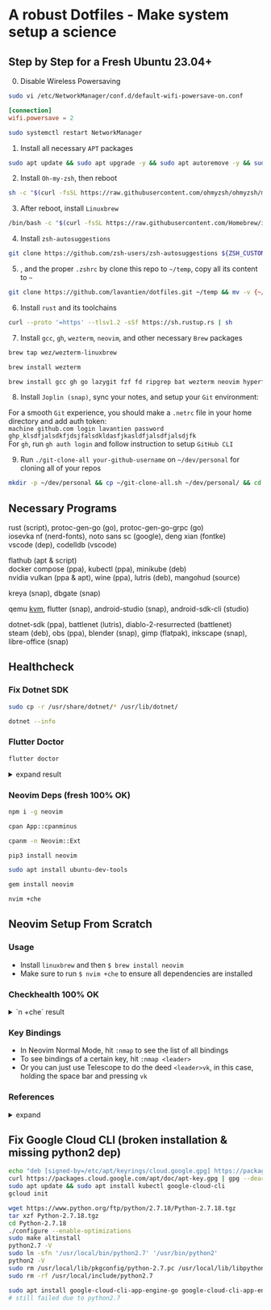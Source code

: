 # A robust Dotfiles - Make system setup a science

## Step by Step for a Fresh Ubuntu 23.04+

0. Disable Wireless Powersaving

```bash
sudo vi /etc/NetworkManager/conf.d/default-wifi-powersave-on.conf
```

```conf
[connection]
wifi.powersave = 2
```

```bash
sudo systemctl restart NetworkManager
```

1. Install all necessary `APT` packages

```bash
sudo apt update && sudo apt upgrade -y && sudo apt autoremove -y && sudo apt install xclip git curl zsh htop neofetch vim mpv libutf8proc2 libutf8proc-dev cpu-checker screenkey -y
```
2. Install `Oh-my-zsh`, then reboot

```bash
sh -c "$(curl -fsSL https://raw.githubusercontent.com/ohmyzsh/ohmyzsh/master/tools/install.sh)"
```

3. After reboot, install `Linuxbrew`

```bash
/bin/bash -c "$(curl -fsSL https://raw.githubusercontent.com/Homebrew/install/HEAD/install.sh)"
```

4. Install `zsh-autosuggestions`

```bash
git clone https://github.com/zsh-users/zsh-autosuggestions ${ZSH_CUSTOM:-~/.oh-my-zsh/custom}/plugins/zsh-autosuggestions
```

5. , and the proper `.zshrc` by clone this repo to `~/temp`, copy all its content to `~`

```bash
git clone https://github.com/lavantien/dotfiles.git ~/temp && mv -v {~/temp/*,~/temp/.*} ~/ && cd ~/temp/.config && mv -v * ~/.config/ && cd ~ && cd ~/temp/.local/share/applications && mv * ~/.local/share/applications && cd ~ && source ~/.zshrc
```
6. Install `rust` and its toolchains

```bash
curl --proto '=https' --tlsv1.2 -sSf https://sh.rustup.rs | sh
```

7. Install `gcc`, `gh`, `wezterm`, `neovim`, and other necessary `Brew` packages

```bash
brew tap wez/wezterm-linuxbrew
```

```bash
brew install wezterm
```

```bash
brew install gcc gh go lazygit fzf fd ripgrep bat wezterm neovim hyperfine openjdk ruby lua maven node gopls rust-analyzer jdtls lua-language-server yaml-language-server bash-language-server terraform terraform-ls prettier delve vscode-langservers-extracted loc llvm helix dotenv-linter checkmake luarocks php composer grpc julia
```

8. Install `Joplin (snap)`, sync your notes, and setup your `Git` environment:

For a smooth `Git` experience, you should make a `.netrc` file in your home directory and add auth token:  
`machine github.com login lavantien password ghp_klsdfjalsdkfjdsjfalsdkldasfjkasldfjalsdfjalsdjfk`  
For `gh`, run `gh auth login` and follow instruction to setup `GitHub CLI` 

9. Run `./git-clone-all your-github-username` on `~/dev/personal` for cloning all of your repos

```bash
mkdir -p ~/dev/personal && cp ~/git-clone-all.sh ~/dev/personal/ && cd ~/dev/personal && ./git-clone-all.sh your-github-username && cd ~
```

## Necessary Programs

rust (script), protoc-gen-go (go), protoc-gen-go-grpc (go)  
iosevka nf (nerd-fonts), noto sans sc (google), deng xian (fontke)  
vscode (dep), codelldb (vscode)  

flathub (apt & script)  
docker compose (ppa), kubectl (ppa), minikube (deb)  
nvidia vulkan (ppa & apt), wine (ppa), lutris (deb), mangohud (source)  

kreya (snap), dbgate (snap)  

qemu [kvm](https://developer.android.com/studio/run/emulator-acceleration?utm_source=android-studio#vm-linux), flutter (snap), android-studio (snap), android-sdk-cli (studio)  

dotnet-sdk (ppa), battlenet (lutris), diablo-2-resurrected (battlenet)  
steam (deb), obs (ppa), blender (snap), gimp (flatpak), inkscape (snap), libre-office (snap)  

## Healthcheck

### Fix Dotnet SDK

```bash
sudo cp -r /usr/share/dotnet/* /usr/lib/dotnet/
```

```bash
dotnet --info
```

### Flutter Doctor

```bash
flutter doctor
```

<details>
  <summary>expand result</summary>

```bash
Doctor summary (to see all details, run flutter doctor -v):
[✓] Flutter (Channel stable, 3.10.3, on Ubuntu 23.04 6.2.0-20-generic, locale en_US.UTF-8)
[✓] Android toolchain - develop for Android devices (Android SDK version 33.0.2)
[✓] Chrome - develop for the web
[✓] Linux toolchain - develop for Linux desktop
[✓] Android Studio (version 2022.2)
[✓] VS Code (version 1.78.2)
[✓] Connected device (2 available)
[✓] Network resources

• No issues found!
```

</details>

### Neovim Deps (fresh 100% OK)

```bash
npm i -g neovim
```

```bash
cpan App::cpanminus
```

```bash
cpanm -n Neovim::Ext
```

```bash
pip3 install neovim
```

```bash
sudo apt install ubuntu-dev-tools
```

```bash
gem install neovim
```

```bash
nvim +che
```

## Neovim Setup From Scratch

### Usage

- Install `linuxbrew` and then `$ brew install neovim`
- Make sure to run `$ nvim +che` to ensure all dependencies are installed

### Checkhealth 100% OK

<details>
  <summary>`n +che` result</summary>
  
```checkhealth
==============================================================================
lazy: require("lazy.health").check()

lazy.nvim ~

- OK Git installed
- OK no existing packages found by other package managers
- OK packer_compiled.lua not found

==============================================================================
mason: require("mason.health").check()

mason.nvim ~

- OK mason.nvim version v1.1.1
- OK PATH: prepend
- OK Providers:
  mason.providers.registry-api
  mason.providers.client
- OK neovim version >= 0.7.0

mason.nvim [Registries] ~

- OK Registry `github.com/mason-org/mason-registry version: 2023-06-03-jumpy-hate` is installed.
- OK Registry `github.com/mason-org/mason-registry version: 2023-06-03-jumpy-hate` is installed.

mason.nvim [Core utils] ~

- OK unzip: `UnZip 6.00 of 20 April 2009, by Debian. Original by Info-ZIP.`
- OK wget: `GNU Wget 1.21.3 built on linux-gnu.`
- OK curl: `curl 8.1.2 (x86_64-pc-linux-gnu) libcurl/8.1.2 OpenSSL/1.1.1u zlib/1.2.13 brotli/1.0.9 zstd/1.5.5 libidn2/2.3.4 libssh2/1.11.0 nghttp2/1.53.0 librtmp/2.3`
- OK gzip: `gzip 1.12`
- OK tar: `tar (GNU tar) 1.34`
- OK bash: `GNU bash, version 5.2.15(1)-release (x86_64-pc-linux-gnu)`
- OK sh: `Ok`

mason.nvim [Languages] ~

- OK Go: `go version go1.20.4 linux/amd64`
- OK Ruby: `ruby 3.2.2 (2023-03-30 revision e51014f9c0) [x86_64-linux]`
- OK PHP: `PHP 8.2.6 (cli) (built: May  9 2023 06:25:31) (NTS)`
- OK cargo: `cargo 1.70.0 (ec8a8a0ca 2023-04-25)`
- OK node: `v20.2.0`
- OK luarocks: `/home/linuxbrew/.linuxbrew/bin/luarocks 3.9.2`
- OK Composer: `Composer version 2.5.7 2023-05-24 15:00:39`
- OK java: `openjdk version "20.0.1" 2023-04-18`
- OK julia: `julia version 1.9.0`
- OK python3: `Python 3.11.3`
- OK RubyGem: `3.4.13`
- OK javac: `javac 20.0.1`
- OK npm: `9.6.7`
- OK pip3: `pip 23.1.2 from /home/linuxbrew/.linuxbrew/Cellar/python@3.11/3.11.3/lib/python3.11/site-packages/pip (python 3.11)`

mason.nvim [GitHub] ~

- OK GitHub API rate limit. Used: 5. Remaining: 4995. Limit: 5000. Reset: Sun 04 Jun 2023 04:01:39 AM +07.

==============================================================================
null-ls: require("null-ls.health").check()

- OK dart_format: the command "dart" is executable.
- OK prettier: the command "prettier" is executable.
- OK checkmake: the command "checkmake" is executable.
- OK clang_check: the command "clang-check" is executable.
- refactoring: cannot verify if the command is an executable.
- OK gitsigns: the source "gitsigns" can be ran.

==============================================================================
nvim: require("nvim.health").check()

Configuration ~

- OK no issues found

Runtime ~

- OK $VIMRUNTIME: /home/linuxbrew/.linuxbrew/Cellar/neovim/0.9.1/share/nvim/runtime

Performance ~

- OK Build type: Release

Remote Plugins ~

- OK Up to date

terminal ~

- key_backspace (kbs) terminfo entry: `key_backspace=^H`
- key_dc (kdch1) terminfo entry: `key_dc=\E[3~`
- $TERM_PROGRAM="WezTerm"
- $COLORTERM="truecolor"

==============================================================================
nvim-treesitter: require("nvim-treesitter.health").check()

Installation ~

- OK `tree-sitter` found 0.20.8 (parser generator, only needed for :TSInstallFromGrammar)
- OK `node` found v20.2.0 (only needed for :TSInstallFromGrammar)
- OK `git` executable found.
- OK `cc` executable found. Selected from { vim.NIL, "cc", "gcc", "clang", "cl", "zig" }
  Version: cc (Ubuntu 12.2.0-17ubuntu1) 12.2.0
- OK Neovim was compiled with tree-sitter runtime ABI version 14 (required >=13). Parsers must be compatible with runtime ABI.

OS Info:
{
machine = "x86_64",
release = "6.2.0-20-generic",
sysname = "Linux",
version = "#20-Ubuntu SMP PREEMPT_DYNAMIC Thu Apr 6 07:48:48 UTC 2023"
} ~

Parser/Features H L F I J

- bash ✓ ✓ ✓ . ✓
- c ✓ ✓ ✓ ✓ ✓
- css ✓ . ✓ ✓ ✓
- dockerfile ✓ . . . ✓
- go ✓ ✓ ✓ ✓ ✓
- gomod ✓ . . . ✓
- gosum ✓ . . . .
- gowork ✓ . . . ✓
- graphql ✓ . . ✓ ✓
- html ✓ ✓ ✓ ✓ ✓
- http ✓ . . . ✓
- java ✓ ✓ ✓ ✓ ✓
- javascript ✓ ✓ ✓ ✓ ✓
- jsdoc ✓ . . . .
- json ✓ ✓ ✓ ✓ .
- lua ✓ ✓ ✓ ✓ ✓
- make ✓ . ✓ . ✓
- markdown ✓ . ✓ ✓ ✓
- nix ✓ ✓ ✓ . ✓
- proto ✓ . ✓ . .
- python ✓ ✓ ✓ ✓ ✓
- query ✓ ✓ ✓ ✓ ✓
- rust ✓ ✓ ✓ ✓ ✓
- scss ✓ . ✓ ✓ .
- toml ✓ ✓ ✓ ✓ ✓
- typescript ✓ ✓ ✓ ✓ ✓
- vim ✓ ✓ ✓ . ✓
- vimdoc ✓ . . . ✓
- yaml ✓ ✓ ✓ ✓ ✓

Legend: H[ighlight], L[ocals], F[olds], I[ndents], In[j]ections
+) multiple parsers found, only one will be used
x) errors found in the query, try to run :TSUpdate {lang} ~

==============================================================================
provider: health#provider#check

Clipboard (optional) ~

- OK Clipboard tool found: xclip

Python 3 provider (optional) ~

- `g:python3_host_prog` is not set. Searching for python3 in the environment.
- Multiple python3 executables found. Set `g:python3_host_prog` to avoid surprises.
- Executable: /home/linuxbrew/.linuxbrew/bin/python3
- Other python executable: /usr/bin/python3
- Other python executable: /bin/python3
- Python version: 3.11.3
- pynvim version: 0.4.3
- OK Latest pynvim is installed.

Python virtualenv ~

- OK no $VIRTUAL_ENV

Ruby provider (optional) ~

- Ruby: ruby 3.2.2 (2023-03-30 revision e51014f9c0) [x86_64-linux]
- Host: /home/linuxbrew/.linuxbrew/lib/ruby/gems/3.2.0/bin/neovim-ruby-host
- OK Latest "neovim" gem is installed: 0.9.0

Node.js provider (optional) ~

- Node.js: v20.2.0
- Nvim node.js host: /home/linuxbrew/.linuxbrew/lib/node_modules/neovim/bin/cli.js
- OK Latest "neovim" npm/yarn/pnpm package is installed: 4.10.1

Perl provider (optional) ~

- Disabled (g:loaded_perl_provider=0).

==============================================================================
telescope: require("telescope.health").check()

Checking for required plugins ~

- OK plenary installed.
- OK nvim-treesitter installed.

Checking external dependencies ~

- OK rg: found ripgrep 13.0.0
- OK fd: found fd 8.7.0

===== Installed extensions ===== ~

==============================================================================
vim.lsp: require("vim.lsp.health").check()

- LSP log level : WARN
- Log path: /home/lavantien/.local/state/nvim/lsp.log
- Log size: 0 KB

vim.lsp: Active Clients ~

- No active clients

==============================================================================
vim.treesitter: require("vim.treesitter.health").check()

- Nvim runtime ABI version: 14
- OK Parser: bash ABI: 14, path: /home/lavantien/.local/share/nvim/lazy/nvim-treesitter/parser/bash.so
- OK Parser: c ABI: 14, path: /home/lavantien/.local/share/nvim/lazy/nvim-treesitter/parser/c.so
- OK Parser: css ABI: 13, path: /home/lavantien/.local/share/nvim/lazy/nvim-treesitter/parser/css.so
- OK Parser: dockerfile ABI: 14, path: /home/lavantien/.local/share/nvim/lazy/nvim-treesitter/parser/dockerfile.so
- OK Parser: go ABI: 14, path: /home/lavantien/.local/share/nvim/lazy/nvim-treesitter/parser/go.so
- OK Parser: gomod ABI: 13, path: /home/lavantien/.local/share/nvim/lazy/nvim-treesitter/parser/gomod.so
- OK Parser: gosum ABI: 14, path: /home/lavantien/.local/share/nvim/lazy/nvim-treesitter/parser/gosum.so
- OK Parser: gowork ABI: 13, path: /home/lavantien/.local/share/nvim/lazy/nvim-treesitter/parser/gowork.so
- OK Parser: graphql ABI: 13, path: /home/lavantien/.local/share/nvim/lazy/nvim-treesitter/parser/graphql.so
- OK Parser: html ABI: 13, path: /home/lavantien/.local/share/nvim/lazy/nvim-treesitter/parser/html.so
- OK Parser: http ABI: 14, path: /home/lavantien/.local/share/nvim/lazy/nvim-treesitter/parser/http.so
- OK Parser: java ABI: 14, path: /home/lavantien/.local/share/nvim/lazy/nvim-treesitter/parser/java.so
- OK Parser: javascript ABI: 14, path: /home/lavantien/.local/share/nvim/lazy/nvim-treesitter/parser/javascript.so
- OK Parser: jsdoc ABI: 13, path: /home/lavantien/.local/share/nvim/lazy/nvim-treesitter/parser/jsdoc.so
- OK Parser: json ABI: 14, path: /home/lavantien/.local/share/nvim/lazy/nvim-treesitter/parser/json.so
- OK Parser: lua ABI: 14, path: /home/lavantien/.local/share/nvim/lazy/nvim-treesitter/parser/lua.so
- OK Parser: make ABI: 13, path: /home/lavantien/.local/share/nvim/lazy/nvim-treesitter/parser/make.so
- OK Parser: markdown ABI: 13, path: /home/lavantien/.local/share/nvim/lazy/nvim-treesitter/parser/markdown.so
- OK Parser: nix ABI: 13, path: /home/lavantien/.local/share/nvim/lazy/nvim-treesitter/parser/nix.so
- OK Parser: proto ABI: 13, path: /home/lavantien/.local/share/nvim/lazy/nvim-treesitter/parser/proto.so
- OK Parser: python ABI: 14, path: /home/lavantien/.local/share/nvim/lazy/nvim-treesitter/parser/python.so
- OK Parser: query ABI: 14, path: /home/lavantien/.local/share/nvim/lazy/nvim-treesitter/parser/query.so
- OK Parser: rust ABI: 14, path: /home/lavantien/.local/share/nvim/lazy/nvim-treesitter/parser/rust.so
- OK Parser: scss ABI: 13, path: /home/lavantien/.local/share/nvim/lazy/nvim-treesitter/parser/scss.so
- OK Parser: toml ABI: 13, path: /home/lavantien/.local/share/nvim/lazy/nvim-treesitter/parser/toml.so
- OK Parser: typescript ABI: 14, path: /home/lavantien/.local/share/nvim/lazy/nvim-treesitter/parser/typescript.so
- OK Parser: vim ABI: 14, path: /home/lavantien/.local/share/nvim/lazy/nvim-treesitter/parser/vim.so
- OK Parser: vimdoc ABI: 14, path: /home/lavantien/.local/share/nvim/lazy/nvim-treesitter/parser/vimdoc.so
- OK Parser: yaml ABI: 13, path: /home/lavantien/.local/share/nvim/lazy/nvim-treesitter/parser/yaml.so
- OK Parser: c ABI: 14, path: /home/linuxbrew/.linuxbrew/Cellar/neovim/0.9.1/lib/nvim/parser/c.so
- OK Parser: lua ABI: 14, path: /home/linuxbrew/.linuxbrew/Cellar/neovim/0.9.1/lib/nvim/parser/lua.so
- OK Parser: query ABI: 14, path: /home/linuxbrew/.linuxbrew/Cellar/neovim/0.9.1/lib/nvim/parser/query.so
- OK Parser: vim ABI: 14, path: /home/linuxbrew/.linuxbrew/Cellar/neovim/0.9.1/lib/nvim/parser/vim.so
- OK Parser: vimdoc ABI: 14, path: /home/linuxbrew/.linuxbrew/Cellar/neovim/0.9.1/lib/nvim/parser/vimdoc.so

````

</details>

### Key Bindings

- In Neovim Normal Mode, hit `:nmap` to see the list of all bindings
- To see bindings of a certain key, hit `:nmap <leader>`
- Or you can just use Telescope to do the deed `<leader>vk`, in this case, holding the space bar and pressing `vk`

### References

<details>
  <summary>expand</summary>

- 0 to LSP: <https://youtu.be/w7i4amO_zaE>
- Zero to IDE: <https://youtu.be/N93cTbtLCIM>
- Effective Neovim: Instant IDE: <https://youtu.be/stqUbv-5u2s>
- Kickstart.nvim: <https://github.com/nvim-lua/kickstart.nvim>
- Neovim Null-LS - Hooks For LSP | Format Code On Save:
  <https://youtu.be/ryxRpKpM9B4>
- Null-LS built-in:
  <https://github.com/jose-elias-alvarez/null-ls.nvim/blob/main/doc/BUILTINS.md>
- Debugging in Neovim: <https://youtu.be/0moS8UHupGc>
- How to Debug like a Pro: <https://miguelcrespo.co/how-to-debug-like-a-pro-using-neovim>
- Nvim DAP getting started: <https://davelage.com/posts/nvim-dap-getting-started/>

</details>

## Fix Google Cloud CLI (broken installation & missing python2 dep)

```bash
echo "deb [signed-by=/etc/apt/keyrings/cloud.google.gpg] https://packages.cloud.google.com/apt cloud-sdk main" | sudo tee -a /etc/apt/sources.list.d/google-cloud-sdk.list
curl https://packages.cloud.google.com/apt/doc/apt-key.gpg | gpg --dearmor | sudo tee /etc/apt/keyrings/cloud.google.gpg > /dev/null
sudo apt update && sudo apt install kubectl google-cloud-cli
gcloud init

wget https://www.python.org/ftp/python/2.7.18/Python-2.7.18.tgz
tar xzf Python-2.7.18.tgz
cd Python-2.7.18
./configure --enable-optimizations
sudo make altinstall
python2.7 -V
sudo ln -sfn '/usr/local/bin/python2.7' '/usr/bin/python2'
python2 -V
sudo rm /usr/local/lib/pkgconfig/python-2.7.pc /usr/local/lib/libpython2.7.a
sudo rm -rf /usr/local/include/python2.7

sudo apt install google-cloud-cli-app-engine-go google-cloud-cli-app-engine-grpc google-cloud-cli-cloud-build-local google-cloud-cli-firestore-emulator google-cloud-cli-minikube google-cloud-cli-tests
# still failed due to python2.7
````
